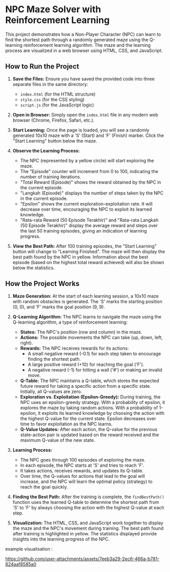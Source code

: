 # NPC Maze Solver with Reinforcement Learning

This project demonstrates how a Non-Player Character (NPC) can learn to find the shortest path through a randomly generated maze using the Q-learning reinforcement learning algorithm. The maze and the learning process are visualized in a web browser using HTML, CSS, and JavaScript.

## How to Run the Project

1.  **Save the Files:** Ensure you have saved the provided code into three separate files in the same directory:
    * `index.html` (for the HTML structure)
    * `style.css` (for the CSS styling)
    * `script.js` (for the JavaScript logic)

2.  **Open in Browser:** Simply open the `index.html` file in any modern web browser (Chrome, Firefox, Safari, etc.).

3.  **Start Learning:** Once the page is loaded, you will see a randomly generated 10x10 maze with a 'S' (Start) and 'F' (Finish) marker. Click the "Start Learning" button below the maze.

4.  **Observe the Learning Process:**
    * The NPC (represented by a yellow circle) will start exploring the maze.
    * The "Episode" counter will increment from 0 to 100, indicating the number of training iterations.
    * "Total Reward (Episode)" shows the reward obtained by the NPC in the current episode.
    * "Langkah (Episode)" displays the number of steps taken by the NPC in the current episode.
    * "Epsilon" shows the current exploration-exploitation rate. It will decrease over time, encouraging the NPC to exploit its learned knowledge.
    * "Rata-rata Reward (50 Episode Terakhir)" and "Rata-rata Langkah (50 Episode Terakhir)" display the average reward and steps over the last 50 training episodes, giving an indication of learning progress.

5.  **View the Best Path:** After 100 training episodes, the "Start Learning" button will change to "Learning Finished". The maze will then display the best path found by the NPC in yellow. Information about the best episode (based on the highest total reward achieved) will also be shown below the statistics.

## How the Project Works

1.  **Maze Generation:** At the start of each learning session, a 10x10 maze with random obstacles is generated. The 'S' marks the starting position (0, 0), and 'F' marks the goal position (9, 9).

2.  **Q-Learning Algorithm:** The NPC learns to navigate the maze using the Q-learning algorithm, a type of reinforcement learning:
    * **States:** The NPC's position (row and column) in the maze.
    * **Actions:** The possible movements the NPC can take (up, down, left, right).
    * **Rewards:** The NPC receives rewards for its actions:
        * A small negative reward (-0.1) for each step taken to encourage finding the shortest path.
        * A large positive reward (+10) for reaching the goal ('F').
        * A negative reward (-1) for hitting a wall ('#') or making an invalid move.
    * **Q-Table:** The NPC maintains a Q-table, which stores the expected future reward for taking a specific action from a specific state. Initially, all Q-values are zero.
    * **Exploration vs. Exploitation (Epsilon-Greedy):** During training, the NPC uses an epsilon-greedy strategy. With a probability of epsilon, it explores the maze by taking random actions. With a probability of 1-epsilon, it exploits its learned knowledge by choosing the action with the highest Q-value for the current state. Epsilon decreases over time to favor exploitation as the NPC learns.
    * **Q-Value Updates:** After each action, the Q-value for the previous state-action pair is updated based on the reward received and the maximum Q-value of the new state.

3.  **Learning Process:**
    * The NPC goes through 100 episodes of exploring the maze.
    * In each episode, the NPC starts at 'S' and tries to reach 'F'.
    * It takes actions, receives rewards, and updates its Q-table.
    * Over time, the Q-values for actions that lead to the goal will increase, and the NPC will learn the optimal policy (strategy) to reach the goal quickly.

4.  **Finding the Best Path:** After the training is complete, the `findBestPath()` function uses the learned Q-table to determine the shortest path from 'S' to 'F' by always choosing the action with the highest Q-value at each step.

5.  **Visualization:** The HTML, CSS, and JavaScript work together to display the maze and the NPC's movement during training. The best path found after training is highlighted in yellow. The statistics displayed provide insights into the learning progress of the NPC.

example visualisation : 


https://github.com/user-attachments/assets/7eeb3a29-2ec6-466a-b781-824aaf8585a0


